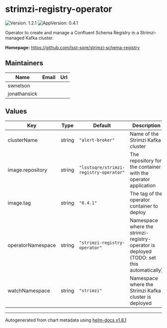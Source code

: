 # strimzi-registry-operator

![Version: 1.2.1](https://img.shields.io/badge/Version-1.2.1-informational?style=flat-square) ![AppVersion: 0.4.1](https://img.shields.io/badge/AppVersion-0.4.1-informational?style=flat-square)

Operator to create and manage a Confluent Schema Registry in a Strimzi-managed Kafka cluster.

**Homepage:** <https://github.com/lsst-sqre/strimzi-schema-registry>

## Maintainers

| Name | Email | Url |
| ---- | ------ | --- |
| swnelson |  |  |
| jonathansick |  |  |

## Values

| Key | Type | Default | Description |
|-----|------|---------|-------------|
| clusterName | string | `"alert-broker"` | Name of the Strimzi Kafka cluster |
| image.repository | string | `"lsstsqre/strimzi-registry-operator"` | The repository for the container with the operator application |
| image.tag | string | `"0.4.1"` | The tag of the operator container to deploy |
| operatorNamespace | string | `"strimzi-registry-operator"` | Namespace where the strimzi-registry-operator is deployed (TODO: set this automatically) |
| watchNamespace | string | `"strimzi"` | Namespace where the Strimzi Kafka cluster is deployed |

----------------------------------------------
Autogenerated from chart metadata using [helm-docs v1.8.1](https://github.com/norwoodj/helm-docs/releases/v1.8.1)
